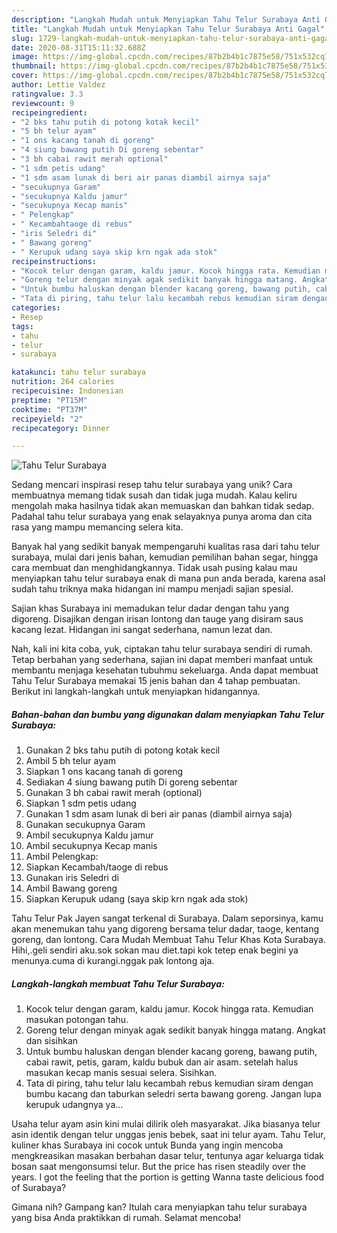 ```yaml
---
description: "Langkah Mudah untuk Menyiapkan Tahu Telur Surabaya Anti Gagal"
title: "Langkah Mudah untuk Menyiapkan Tahu Telur Surabaya Anti Gagal"
slug: 1729-langkah-mudah-untuk-menyiapkan-tahu-telur-surabaya-anti-gagal
date: 2020-08-31T15:11:32.688Z
image: https://img-global.cpcdn.com/recipes/87b2b4b1c7875e58/751x532cq70/tahu-telur-surabaya-foto-resep-utama.jpg
thumbnail: https://img-global.cpcdn.com/recipes/87b2b4b1c7875e58/751x532cq70/tahu-telur-surabaya-foto-resep-utama.jpg
cover: https://img-global.cpcdn.com/recipes/87b2b4b1c7875e58/751x532cq70/tahu-telur-surabaya-foto-resep-utama.jpg
author: Lettie Valdez
ratingvalue: 3.3
reviewcount: 9
recipeingredient:
- "2 bks tahu putih di potong kotak kecil"
- "5 bh telur ayam"
- "1 ons kacang tanah di goreng"
- "4 siung bawang putih Di goreng sebentar"
- "3 bh cabai rawit merah optional"
- "1 sdm petis udang"
- "1 sdm asam lunak di beri air panas diambil airnya saja"
- "secukupnya Garam"
- "secukupnya Kaldu jamur"
- "secukupnya Kecap manis"
- " Pelengkap"
- " Kecambahtaoge di rebus"
- "iris Seledri di"
- " Bawang goreng"
- " Kerupuk udang saya skip krn ngak ada stok"
recipeinstructions:
- "Kocok telur dengan garam, kaldu jamur. Kocok hingga rata. Kemudian masukan potongan tahu."
- "Goreng telur dengan minyak agak sedikit banyak hingga matang. Angkat dan sisihkan"
- "Untuk bumbu haluskan dengan blender kacang goreng, bawang putih, cabai rawit, petis, garam, kaldu bubuk dan air asam. setelah halus masukan kecap manis sesuai selera. Sisihkan."
- "Tata di piring, tahu telur lalu kecambah rebus kemudian siram dengan bumbu kacang dan taburkan seledri serta bawang goreng. Jangan lupa kerupuk udangnya ya..."
categories:
- Resep
tags:
- tahu
- telur
- surabaya

katakunci: tahu telur surabaya 
nutrition: 264 calories
recipecuisine: Indonesian
preptime: "PT15M"
cooktime: "PT37M"
recipeyield: "2"
recipecategory: Dinner

---
```



![Tahu Telur Surabaya](https://img-global.cpcdn.com/recipes/87b2b4b1c7875e58/751x532cq70/tahu-telur-surabaya-foto-resep-utama.jpg)

Sedang mencari inspirasi resep tahu telur surabaya yang unik? Cara membuatnya memang tidak susah dan tidak juga mudah. Kalau keliru mengolah maka hasilnya tidak akan memuaskan dan bahkan tidak sedap. Padahal tahu telur surabaya yang enak selayaknya punya aroma dan cita rasa yang mampu memancing selera kita.

Banyak hal yang sedikit banyak mempengaruhi kualitas rasa dari tahu telur surabaya, mulai dari jenis bahan, kemudian pemilihan bahan segar, hingga cara membuat dan menghidangkannya. Tidak usah pusing kalau mau menyiapkan tahu telur surabaya enak di mana pun anda berada, karena asal sudah tahu triknya maka hidangan ini mampu menjadi sajian spesial.

Sajian khas Surabaya ini memadukan telur dadar dengan tahu yang digoreng. Disajikan dengan irisan lontong dan tauge yang disiram saus kacang lezat. Hidangan ini sangat sederhana, namun lezat dan.


Nah, kali ini kita coba, yuk, ciptakan tahu telur surabaya sendiri di rumah. Tetap berbahan yang sederhana, sajian ini dapat memberi manfaat untuk membantu menjaga kesehatan tubuhmu sekeluarga. Anda dapat membuat Tahu Telur Surabaya memakai 15 jenis bahan dan 4 tahap pembuatan. Berikut ini langkah-langkah untuk menyiapkan hidangannya.

<!--inarticleads1-->

##### Bahan-bahan dan bumbu yang digunakan dalam menyiapkan Tahu Telur Surabaya:

1. Gunakan 2 bks tahu putih di potong kotak kecil
1. Ambil 5 bh telur ayam
1. Siapkan 1 ons kacang tanah di goreng
1. Sediakan 4 siung bawang putih Di goreng sebentar
1. Gunakan 3 bh cabai rawit merah (optional)
1. Siapkan 1 sdm petis udang
1. Gunakan 1 sdm asam lunak di beri air panas (diambil airnya saja)
1. Gunakan secukupnya Garam
1. Ambil secukupnya Kaldu jamur
1. Ambil secukupnya Kecap manis
1. Ambil  Pelengkap:
1. Siapkan  Kecambah/taoge di rebus
1. Gunakan iris Seledri di
1. Ambil  Bawang goreng
1. Siapkan  Kerupuk udang (saya skip krn ngak ada stok)


Tahu Telur Pak Jayen sangat terkenal di Surabaya. Dalam seporsinya, kamu akan menemukan tahu yang digoreng bersama telur dadar, taoge, kentang goreng, dan lontong. Cara Mudah Membuat Tahu Telur Khas Kota Surabaya. Hihi,.geli sendiri aku.sok sokan mau diet.tapi kok tetep enak begini ya menunya.cuma di kurangi.nggak pak lontong aja. 

<!--inarticleads2-->

##### Langkah-langkah membuat Tahu Telur Surabaya:

1. Kocok telur dengan garam, kaldu jamur. Kocok hingga rata. Kemudian masukan potongan tahu.
1. Goreng telur dengan minyak agak sedikit banyak hingga matang. Angkat dan sisihkan
1. Untuk bumbu haluskan dengan blender kacang goreng, bawang putih, cabai rawit, petis, garam, kaldu bubuk dan air asam. setelah halus masukan kecap manis sesuai selera. Sisihkan.
1. Tata di piring, tahu telur lalu kecambah rebus kemudian siram dengan bumbu kacang dan taburkan seledri serta bawang goreng. Jangan lupa kerupuk udangnya ya...


Usaha telur ayam asin kini mulai dilirik oleh masyarakat. Jika biasanya telur asin identik dengan telur unggas jenis bebek, saat ini telur ayam. Tahu Telur, kuliner khas Surabaya ini cocok untuk Bunda yang ingin mencoba mengkreasikan masakan berbahan dasar telur, tentunya agar keluarga tidak bosan saat mengonsumsi telur. But the price has risen steadily over the years. I got the feeling that the portion is getting Wanna taste delicious food of Surabaya? 

Gimana nih? Gampang kan? Itulah cara menyiapkan tahu telur surabaya yang bisa Anda praktikkan di rumah. Selamat mencoba!
